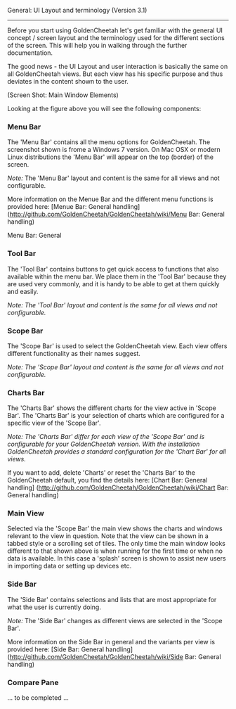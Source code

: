 General: UI Layout and terminology (Version 3.1)
***
Before you start using GoldenCheetah let's get familiar with the general UI concept / screen layout and the terminology used for the different sections of the screen. This will help you in walking through the further documentation.

The good news - the UI Layout and user interaction is basically the same on all GoldenCheetah views. But each view has his specific purpose and thus deviates in the content shown to the user.

(Screen Shot: Main Window Elements)

Looking at the figure above you will see the following components:

### Menu Bar 
The 'Menu Bar' contains all the menu options for GoldenCheetah. The screenshot shown is frome a Windows 7 version. On Mac OSX or modern Linux distributions the 'Menu Bar' will appear on the top (border) of the screen. 

_Note:_ The 'Menu Bar' layout and content is the same for all views and not configurable.

More information on the Menue Bar and the different menu functions is provided here: [Menue Bar: General handling] (http://github.com/GoldenCheetah/GoldenCheetah/wiki/Menu Bar: General handling)

Menu Bar: General  


### Tool Bar 
The 'Tool Bar' contains buttons to get quick access to functions that also available within the menu bar. We place them in the 'Tool Bar' because they are used very commonly, and it is handy to be able to get at them quickly and easily.

_Note: The 'Tool Bar' layout and content is the same for all views and not configurable._

### Scope Bar
The 'Scope Bar' is used to select the GoldenCheetah view. Each view offers different functionality as their names suggest. 

_Note: The 'Scope Bar' layout and content is the same for all views and not configurable._

### Charts Bar
The 'Charts Bar' shows the different charts for the view active in 'Scope Bar'. The 'Charts Bar' is your selection of charts which are configured for a specific view of the 'Scope Bar'. 

_Note: The 'Charts Bar' differ for each view of the 'Scope Bar' and is configurable for your GoldenCheetah version. With the installation GoldenCheetah provides a standard configuration for the 'Chart Bar' for all views._

If you want to add, delete 'Charts' or reset the 'Charts Bar' to the GoldenCheetah default, you find the details here: [Chart Bar: General handling] (http://github.com/GoldenCheetah/GoldenCheetah/wiki/Chart Bar: General handling)

### Main View 
Selected via the 'Scope Bar' the main view shows the charts and windows relevant to the view in question. Note that the view can be shown in a tabbed style or a scrolling set of tiles. The only time the main window looks different to that shown above is when running for the first time or when no data is available. In this case a 'splash' screen is shown to assist new users in importing data or setting up devices etc.

### Side Bar 
The 'Side Bar' contains selections and lists that are most appropriate for what the user is currently doing. 

_Note:_ The 'Side Bar' changes as different views are selected in the 'Scope Bar'. 

More information on the Side Bar in general and the variants per view is provided here: [Side Bar: General handling] (http://github.com/GoldenCheetah/GoldenCheetah/wiki/Side Bar: General handling)

### Compare Pane

... to be completed ...